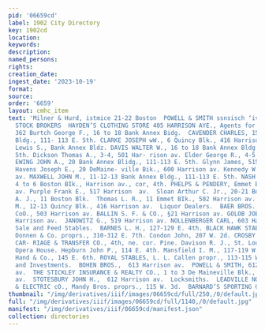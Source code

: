 ```yaml
---
pid: '06659cd'
label: 1902 City Directory
key: 1902cd
location: 
keywords: 
description: 
named_persons: 
rights: 
creation_date: 
ingest_date: '2023-10-19'
format: 
source: 
order: '6659'
layout: cmhc_item
text: 'Milner & Hurd, istmice 21-22 Boston  POWELL & SMITH ssnsisch ‘ivenve. MINING
  STOCK BROKERS  HAYDEN’S CLOTHING STORE 405 HARRISON AYE., Agents for  Block  O     IQ
  362 Burtch George F., 16 to 18 Bank Annex Bidg.  CAVENDER CHARLES, 15-16 Bank Annex
  Bldg., 111- 113 E. 5th. CLARKE JOSEPH wW., 6 Quincy Blk., 416 Harrison av. Dalton
  Lewis S., Bank Annex Bldz. DAVIS WALTER W., 16 to 18 Bank Annex Bldg., 111-113 EB.
  5th. Dickson Thomas A., 3-4, 501 Har- rison av. Elder George R., 4-5 Quincy Bldg.
  EWING JOHN A., 20 Bank Annex Blidg., 111-113 E. 5th. Glynn James, 515 Harrison av.
  Havens Joseph E., 20 DeMaine- ville Bik., 600 Harrison av. Kennedy W. R., 517 Harrison
  av. MAXWELL JOHN M., 11-12-13 Bank Annex Bldg., 111-113 E. 5th. NASH WILLIAM H.,
  4 to 6 Boston BIk., Harrison av., cor, 4th. PHELPS & PENDERY, Emmet Blk., 502 Harrison
  av. Purple Frank E., 517 Harrison  av.  Sloan Arthur C. Jr., 20-21 Boston Blk.  Sterling
  A. J., 11 Boston Blk.  Thomas L. R., 11 Emmet BIk., 502 Harrison av.  Wall Philip
  M., 12-13 Quincy Blk., 416 Harrison av.  Liquor Dealers.  BAER BROS. MERCANTILE
  CoO., 503 Harrison av. BALLIN S. F. & CO., §21 Harrison av. GOLOB JOE, 101 to 105
  Harrison av.  JANOWITZ G., 519 Harrison av. NOLLENBERGER CARL, 603 Harrison av.  Livery,
  Sale and Feed Stables.  BARNES L. H., 127-129 E. 4th. BLACK HAWK STABLES, R. J.
  Donnen & Co. proprs., 310-312 E. 7th. Condon John, 207 W. 2d. CROSBY''S OMNIBUS
  CAR- RIAGE & TRANSFER CO., 4th, ne. cor. Pine. Davison R. J., St. Louis av. rear
  Opera House. Hepburn John P., 114 E. 4th. Mansfield I. M., 117-119 W. 6th. Martin,
  Hand & Co., 145 E. 6th. ROYAL STABLES, L. L. Callen propr., 113-115 W. 4th.  Loans
  and Investments.  BOHEN BROS.,  613 Harrison av.  POWELL & SMITH, 612-514 Harrison
  av.  THE STICKLEY INSURANCE & REALTY CO., 1 to 3 De Maineville Blk., 600 Harrison
  av.  STOTESBURY JOHN H.,  612 Harrison av.  Locksmiths.  LEADVILLE NOVELTY, PLUMBING
  & ELECTRIC cO., Mandy Bros. proprs., 115 W. 3d.  BARNARD’S SPORTING GOODS '
thumbnail: "/img/derivatives/iiif/images/06659cd/full/250,/0/default.jpg"
full: "/img/derivatives/iiif/images/06659cd/full/1140,/0/default.jpg"
manifest: "/img/derivatives/iiif/06659cd/manifest.json"
collection: directories
---
```

